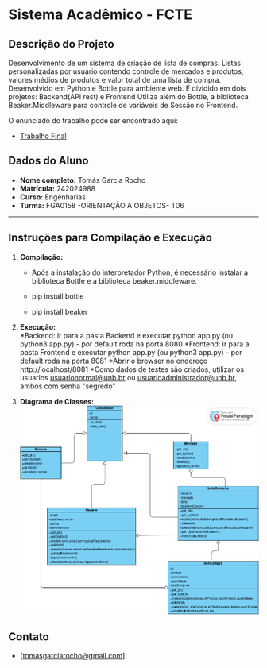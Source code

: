 # Sistema Acadêmico - FCTE

## Descrição do Projeto

Desenvolvimento de um sistema de criação de lista de compras. 
Listas personalizadas por usuário contendo controle de mercados e produtos, valores médios de produtos e valor total de uma lista de compra.
Desenvolvido em Python e Bottle para ambiente web.
É dividido em dois projetos: Backend(API rest) e Frontend
Utiliza além do Bottle, a biblioteca Beaker.Middleware para controle de variáveis de Sessão no Frontend.

O enunciado do trabalho pode ser encontrado aqui:
- [Trabalho Final](https://github.com/lboaventura25/OO-T06_2025.1_UnB_FCTE/tree/main/trabalhos/epf)



## Dados do Aluno

- **Nome completo:** Tomás Garcia Rocho
- **Matrícula:** 242024988
- **Curso:** Engenharias
- **Turma:** FGA0158 -ORIENTAÇÃO A OBJETOS- T06

---

## Instruções para Compilação e Execução

1. **Compilação:**  
    * Após a instalação do interpretador Python, é necessário instalar a biblioteca Bottle e a biblioteca beaker.middleware.

    * pip install bottle

    * pip install beaker

2. **Execução:**  
    *Backend: ir para a pasta Backend e executar python app.py (ou python3 app.py) - por default roda na porta 8080 
    *Frontend: ir para a pasta Frontend e executar python app.py (ou python3 app.py) - por default roda na porta 8081
    *Abrir o browser no endereço http://localhost/8081
    *Como dados de testes são criados, utilizar os usuarios usuarionormal@unb.br ou usuarioadministrador@unb.br, ambos com senha "segredo"

3. **Diagrama de Classes:**
    ![DiagramaClasses.png](DiagramaClasses.png)

## Contato

- [tomasgarciarocho@gmail.com]
